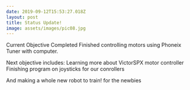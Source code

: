 ```yaml
---
date: 2019-09-12T15:53:27.018Z
layout: post
title: Status Update!
image: assets/images/pic08.jpg
---
```

Current Objective Completed <!--more-->
Finished controlling motors using Phoneix Tuner with computer.

Next objective includes:
Learning more about VictorSPX motor controller
Finishing program on joysticks for our conrollers

And making a whole new robot to train! for the newbies 
